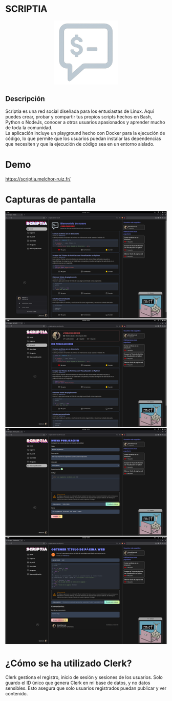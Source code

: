 # SCRIPTIA

<div align="center">
    <img src="./public/logo.png" alt="Logo del proyecto" width="200">
</div>

## Descripción

Scriptia es una red social diseñada para los entusiastas de Linux. Aquí puedes crear, probar y compartir tus propios scripts hechos en Bash, Python o NodeJs, conocer a otros usuarios apasionados y aprender mucho de toda la comunidad.<br>
La aplicación incluye un playground hecho con Docker para la ejecución de código, lo que permite que los usuarios puedan instalar las dependencias que necesiten y que la ejecución de código sea en un entorno aislado.

# Demo
https://scriptia.melchor-ruiz.fr/

# Capturas de pantalla

![Captura de pantalla 1](./public/screenshot-1.png)
![Captura de pantalla 2](./public/screenshot-2.png)
![Captura de pantalla 3](./public/screenshot-3.png)
![Captura de pantalla 4](./public/screenshot-4.png)

# ¿Cómo se ha utilizado Clerk?

Clerk gestiona el registro, inicio de sesión y sesiones de los usuarios. Solo guardo el ID único que genera Clerk en mi base de datos, y no datos sensibles. Esto asegura que solo usuarios registrados puedan publicar y ver contenido.

